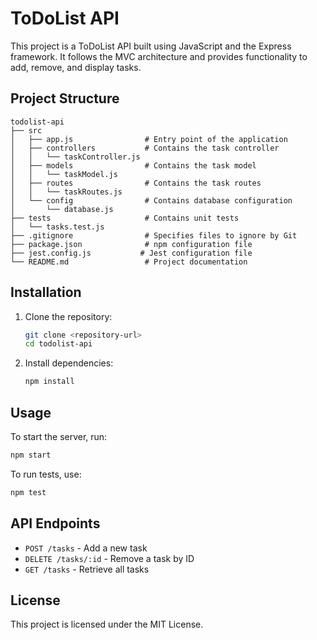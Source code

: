 # ToDoList API

This project is a ToDoList API built using JavaScript and the Express framework. It follows the MVC architecture and provides functionality to add, remove, and display tasks.

## Project Structure

```
todolist-api
├── src
│   ├── app.js                # Entry point of the application
│   ├── controllers           # Contains the task controller
│   │   └── taskController.js
│   ├── models                # Contains the task model
│   │   └── taskModel.js
│   ├── routes                # Contains the task routes
│   │   └── taskRoutes.js
│   └── config                # Contains database configuration
│       └── database.js
├── tests                     # Contains unit tests
│   └── tasks.test.js
├── .gitignore                # Specifies files to ignore by Git
├── package.json              # npm configuration file
├── jest.config.js           # Jest configuration file
└── README.md                 # Project documentation
```

## Installation

1. Clone the repository:
   ```bash
   git clone <repository-url>
   cd todolist-api
   ```

2. Install dependencies:
   ```bash
   npm install
   ```

## Usage

To start the server, run:
```bash
npm start
```

To run tests, use:
```bash
npm test
```

## API Endpoints

- `POST /tasks` - Add a new task
- `DELETE /tasks/:id` - Remove a task by ID
- `GET /tasks` - Retrieve all tasks

## License

This project is licensed under the MIT License.